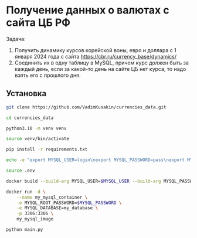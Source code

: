 # Получение данных о валютах с сайта ЦБ РФ

Задача: 
1) Получить динамику курсов корейской воны, евро и доллара с 1 января 2024 года с сайта https://cbr.ru/currency_base/dynamics/    
2) Соединить их в одну таблицу в MySQL, причем курс должен быть за каждый день, если за какой-то день на сайте ЦБ нет курса, то надо взять его с прошлого дня.  

## Установка

```bash
git clone https://github.com/VadimKusakin/currencies_data.git

cd currencies_data

python3.10 -m venv venv

source venv/bin/activate

pip install -r requirements.txt

echo -e "export MYSQL_USER=login\nexport MYSQL_PASSWORD=pass\nexport MYSQL_HOST=localhost\nexport MYSQL_DATABASE=my_database" > .env

source .env

docker build --build-arg MYSQL_USER=$MYSQL_USER --build-arg MYSQL_PASSWORD=$MYSQL_PASSWORD -t my_mysql_image .

docker run -d \
    --name my_mysql_container \
    -e MYSQL_ROOT_PASSWORD=$MYSQL_PASSWORD \
    -e MYSQL_DATABASE=my_database \
    -p 3306:3306 \
    my_mysql_image

python main.py
```